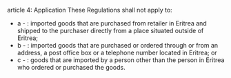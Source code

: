 article 4: Application
These Regulations shall not apply to: 
<ul>
			<li>a - : imported goods that are purchased from retailer in Eritrea and shipped to the purchaser directly from a place situated outside of Eritrea;<ul>
			</ul></li>			<li>b - : imported goods that are purchased or ordered through or from an address, a post office box or a telephone number located in Eritrea; or<ul>
			</ul></li>			<li>c - : goods that are imported by a person other than the person in Eritrea who ordered or purchased the goods. <ul>
			</ul></li></ul>